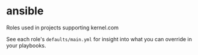# ansible
Roles used in projects supporting kernel.com

See each role's `defaults/main.yml` for insight into what you can override in
your playbooks.
